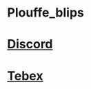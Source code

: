 # Plouffe_blips

# **[Discord](https://discord.gg/xJVCY9AvvW)**

# **[Tebex](https://plouffe.tebex.io)**
